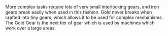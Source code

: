 <chapter name="item.goldGearItem.name"/>
<lore>
More complex tasks require lots of very small interlocking gears, and iron gears break easily when used in this fashion.
Gold never breaks when crafted into tiny gears, which allows it to be used for complex mechanisms.
</lore>
<no_lore>
The Gold Gear is the next tier of gear which is used by machines which work over a large areas.
</no_lore>
<recipes_usages stack="buildcraftcore:gear_gold"/>